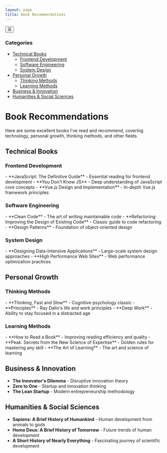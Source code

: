 ```yaml
---
layout: page
title: Book Recommendations
---
```


<div class="books-page-container">
  <!-- Mobile Sidebar Overlay -->
  <div class="mobile-sidebar-overlay" id="sidebarOverlay"></div>
  
  <!-- Mobile Sidebar Toggle Button -->
  <button class="mobile-sidebar-toggle" id="sidebarToggle" aria-label="Toggle navigation menu">
    <span id="toggleIcon">☰</span>
  </button>
  
  <aside class="books-sidebar" id="sidebar">
    <nav class="sidebar-nav">
      <h3 class="sidebar-title">Categories</h3>
      <ul class="category-list">
        <li><a href="#technical-books" class="category-link">Technical Books</a>
          <ul class="subcategory-list">
            <li><a href="#frontend-dev">Frontend Development</a></li>
            <li><a href="#software-eng">Software Engineering</a></li>
            <li><a href="#system-design">System Design</a></li>
          </ul>
        </li>
        <li><a href="#personal-growth" class="category-link">Personal Growth</a>
          <ul class="subcategory-list">
            <li><a href="#thinking-methods">Thinking Methods</a></li>
            <li><a href="#learning-methods">Learning Methods</a></li>
          </ul>
        </li>
        <li><a href="#business-innovation" class="category-link">Business & Innovation</a></li>
        <li><a href="#humanities" class="category-link">Humanities & Social Sciences</a></li>
      </ul>
    </nav>
  </aside>
  
  <main class="books-content">
    <h1>Book Recommendations</h1>
    <p class="books-intro">Here are some excellent books I've read and recommend, covering technology, personal growth, thinking methods, and other fields.</p>

<section id="technical-books">
<h2>Technical Books</h2>

<div id="frontend-dev">
<h3>Frontend Development</h3>
- **JavaScript: The Definitive Guide** - Essential reading for frontend development
- **You Don't Know JS** - Deep understanding of JavaScript core concepts
- **Vue.js Design and Implementation** - In-depth Vue.js framework principles

</div>

<div id="software-eng">
<h3>Software Engineering</h3>
- **Clean Code** - The art of writing maintainable code
- **Refactoring: Improving the Design of Existing Code** - Classic guide to code refactoring
- **Design Patterns** - Foundation of object-oriented design

</div>

<div id="system-design">
<h3>System Design</h3>
- **Designing Data-Intensive Applications** - Large-scale system design approaches
- **High Performance Web Sites** - Web performance optimization practices

</div>
</section>

<section id="personal-growth">
<h2>Personal Growth</h2>

<div id="thinking-methods">
<h3>Thinking Methods</h3>
- **Thinking, Fast and Slow** - Cognitive psychology classic
- **Principles** - Ray Dalio's life and work principles
- **Deep Work** - Ability to stay focused in a distracted age

</div>

<div id="learning-methods">
<h3>Learning Methods</h3>
- **How to Read a Book** - Improving reading efficiency and quality
- **Peak: Secrets from the New Science of Expertise** - Golden rules for mastering any skill
- **The Art of Learning** - The art and science of learning

</div>
</section>

<section id="business-innovation">
<h2>Business & Innovation</h2>

- **The Innovator's Dilemma** - Disruptive innovation theory
- **Zero to One** - Startup and innovation thinking
- **The Lean Startup** - Modern entrepreneurship methodology

</section>

<section id="humanities">
<h2>Humanities & Social Sciences</h2>

- **Sapiens: A Brief History of Humankind** - Human development from animals to gods
- **Homo Deus: A Brief History of Tomorrow** - Future trends of human development
- **A Short History of Nearly Everything** - Fascinating journey of scientific development

</section>
  </main>
</div>

<script>
(function() {
  function initSidebar() {
    const sidebarToggle = document.getElementById('sidebarToggle');
    const sidebar = document.getElementById('sidebar');
    const overlay = document.getElementById('sidebarOverlay');
    const toggleIcon = document.getElementById('toggleIcon');
    
    if (!sidebarToggle || !sidebar || !overlay || !toggleIcon) {
      console.log('Sidebar elements not found, retrying...');
      setTimeout(initSidebar, 100);
      return;
    }
    
    console.log('Sidebar elements found, initializing...');
  
  function toggleSidebar() {
    const isActive = sidebar.classList.contains('active');
    
    if (isActive) {
      // Close sidebar
      sidebar.classList.remove('active');
      overlay.classList.remove('active');
      sidebarToggle.classList.remove('active');
      toggleIcon.textContent = '☰';
      document.body.style.overflow = '';
    } else {
      // Open sidebar
      sidebar.classList.add('active');
      overlay.classList.add('active');
      sidebarToggle.classList.add('active');
      toggleIcon.textContent = '✕';
      document.body.style.overflow = 'hidden';
    }
  }
  
  // Toggle button click
  sidebarToggle.addEventListener('click', toggleSidebar);
  
  // Overlay click to close
  overlay.addEventListener('click', function() {
    if (sidebar.classList.contains('active')) {
      toggleSidebar();
    }
  });
  
  // Close sidebar when clicking on links
  sidebar.addEventListener('click', function(e) {
    if (e.target.tagName === 'A') {
      setTimeout(toggleSidebar, 150);
    }
  });
  
  // Handle escape key
  document.addEventListener('keydown', function(e) {
    if (e.key === 'Escape' && sidebar.classList.contains('active')) {
      toggleSidebar();
    }
  });
  
  // Handle window resize
  window.addEventListener('resize', function() {
    if (window.innerWidth > 1024 && sidebar.classList.contains('active')) {
      sidebar.classList.remove('active');
      overlay.classList.remove('active');
      sidebarToggle.classList.remove('active');
      toggleIcon.textContent = '☰';
      document.body.style.overflow = '';
    }
  });
  }
  
  // Start initialization
  if (document.readyState === 'loading') {
    document.addEventListener('DOMContentLoaded', initSidebar);
  } else {
    initSidebar();
  }
})();
</script>